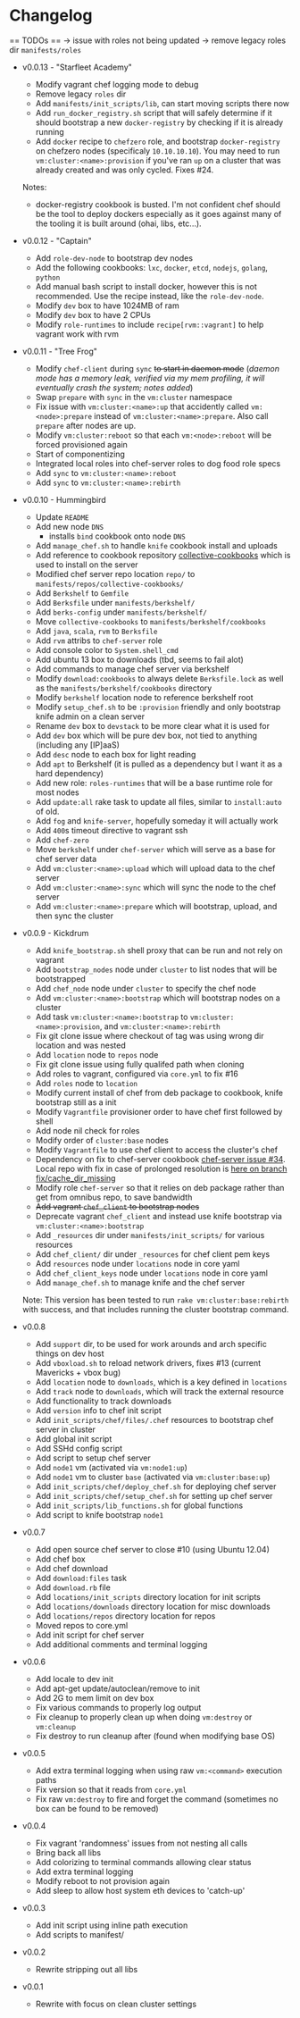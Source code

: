 # Changelog


== TODOs ==
-> issue with roles not being updated
-> remove legacy roles dir `manifests/roles`


* v0.0.13 - "Starfleet Academy"
  - Modify vagrant chef logging mode to debug
  - Remove legacy `roles` dir
  - Add `manifests/init_scripts/lib`, can start moving scripts there now
  - Add `run_docker_registry.sh` script that will safely determine if it should bootstrap
    a new `docker-registry` by checking if it is already running
  - Add `docker` recipe to `chefzero` role, and bootstrap `docker-registry` on
    chefzero nodes (specificaly `10.10.10.10`). You may need to run
    `vm:cluster:<name>:provision` if you've ran `up` on a cluster that was
    already created and was only cycled. Fixes #24.

  Notes:
    * docker-registry cookbook is busted. I'm not confident chef should be the
    tool to deploy dockers especially as it goes against many of the tooling
    it is built around (ohai, libs, etc...).


* v0.0.12 - "Captain"
  - Add `role-dev-node` to bootstrap dev nodes
  - Add the following cookbooks: `lxc`, `docker`, `etcd`, `nodejs`, `golang`, `python`
  - Add manual bash script to install docker, however this is not recommended. Use the recipe instead, like the `role-dev-node`.
  - Modify `dev` box to have 1024MB of ram
  - Modify `dev` box to have 2 CPUs
  - Modify `role-runtimes` to include `recipe[rvm::vagrant]` to help vagrant work with rvm


* v0.0.11 - "Tree Frog"
  - Modify `chef-client` during `sync` ~~to start in daemon mode~~ (_daemon mode has a memory leak, verified via my mem profiling, it will eventually crash the system; notes added_)
  - Swap `prepare` with `sync` in the `vm:cluster` namespace
  - Fix issue with `vm:cluster:<name>:up` that accidently called `vm:<node>:prepare` instead of `vm:cluster:<name>:prepare`. Also call `prepare` after nodes are up.
  - Modify `vm:cluster:reboot` so that each `vm:<node>:reboot` will be forced provisioned again
  - Start of componentizing
  - Integrated local roles into chef-server roles to dog food role specs
  - Add `sync` to `vm:cluster:<name>:reboot`
  - Add `sync` to `vm:cluster:<name>:rebirth`


* v0.0.10 - Hummingbird
  - Update `README`
  - Add new node `DNS`
    - installs `bind` cookbook onto node `DNS`
  - Add `manage_chef.sh` to handle `knife` cookbook install and uploads
  - Add reference to cookbook repository [collective-cookbooks](https://github.com/JasonGiedymin/collective-cookbooks) which is used to install on the server
  - Modified chef server repo location `repo/` to `manifests/repos/collective-cookbooks/`
  - Add `Berkshelf` to `Gemfile`
  - Add `Berksfile` under `manifests/berkshelf/`
  - Add `berks-config` under `manifests/berkshelf/`
  - Move `collective-cookbooks` to `manifests/berkshelf/cookbooks`
  - Add `java`, `scala`, `rvm` to `Berksfile`
  - Add `rvm` attribs to `chef-server` role
  - Add console color to `System.shell_cmd`
  - Add ubuntu 13 box to downloads (tbd, seems to fail alot)
  - Add commands to manage chef server via berkshelf
  - Modify `download:cookbooks` to always delete `Berksfile.lock` as well as the `manifests/berkshelf/cookbooks` directory
  - Modify `berkshelf` location node to reference berkshelf root
  - Modify `setup_chef.sh` to be `:provision` friendly and only bootstrap knife admin on a clean server
  - Rename `dev` box to `devstack` to be more clear what it is used for
  - Add `dev` box which will be pure dev box, not tied to anything (including any [IP]aaS)
  - Add `desc` node to each box for light reading
  - Add `apt` to Berkshelf (it is pulled as a dependency but I want it as a hard dependency)
  - Add new role: `roles-runtimes` that will be a base runtime role for most nodes
  - Add `update:all` rake task to update all files, similar to `install:auto` of old.
  - Add `fog` and `knife-server`, hopefully someday it will actually work
  - Add `400`s timeout directive to vagrant ssh
  - Add `chef-zero`
  - Move `berkshelf` under `chef-server` which will serve as a base for chef server data
  - Add `vm:cluster:<name>:upload` which will upload data to the chef server
  - Add `vm:cluster:<name>:sync` which will sync the node to the chef server
  - Add `vm:cluster:<name>:prepare` which will bootstrap, upload, and then sync the cluster


* v0.0.9 - Kickdrum
  - Add `knife_bootstrap.sh` shell proxy that can be run and not rely on vagrant
  - Add `bootstrap_nodes` node under `cluster` to list nodes that will be bootstrapped
  - Add `chef_node` node under `cluster` to specify the chef node
  - Add `vm:cluster:<name>:bootstrap` which will bootstrap nodes on a cluster
  - Add task `vm:cluster:<name>:bootstrap` to `vm:cluster:<name>:provision`, and `vm:cluster:<name>:rebirth`
  - Fix git clone issue where checkout of tag was using wrong dir location and was nested
  - Add `location` node to `repos` node
  - Fix git clone issue using fully qualifed path when cloning
  - Add roles to vagrant, configured via `core.yml` to fix #16
  - Add `roles` node to `location`
  - Modify current install of chef from deb package to cookbook, knife bootstrap still as a init
  - Modify `Vagrantfile` provisioner order to have chef first followed by shell
  - Add node nil check for roles
  - Modify order of `cluster:base` nodes
  - Modify `Vagrantfile` to use chef client to access the cluster's chef
  - Dependency on fix to chef-server cookbook [chef-server issue #34](https://github.com/opscode-cookbooks/chef-server/pull/34). Local repo with fix in case of prolonged resolution is [here on branch fix/cache_dir_missing](https://github.com/JasonGiedymin/chef-server/tree/fix/cache_dir_missing)
  - Modify role `chef-server` so that it relies on deb package rather than get from omnibus repo, to save bandwidth
  - ~~Add vagrant `chef_client` to bootstrap nodes~~
  - Deprecate vagrant `chef_client` and instead use knife bootstrap via `vm:cluster:<name>:bootstrap`
  - Add `_resources` dir under `manifests/init_scripts/` for various resources
  - Add `chef_client/` dir under `_resources` for chef client pem keys
  - Add `resources` node under `locations` node in core yaml
  - Add `chef_client_keys` node under `locations` node in core yaml
  - Add `manage_chef.sh` to manage knife and the chef server

  Note: This version has been tested to run `rake vm:cluster:base:rebirth` with success, and that includes running the cluster bootstrap command.


* v0.0.8
  - Add `support` dir, to be used for work arounds and arch specific things on dev host
  - Add `vboxload.sh` to reload network drivers, fixes #13 (current Mavericks + vbox bug)
  - Add `location` node to `downloads`, which is a key defined in `locations`
  - Add `track` node to `downloads`, which will track the external resource
  - Add functionality to track downloads
  - Add `version` info to chef init script
  - Add `init_scripts/chef/files/.chef` resources to bootstrap chef server in cluster
  - Add global init script
  - Add SSHd config script
  - Add script to setup chef server
  - Add `node1` vm (activated via `vm:node1:up`)
  - Add `node1` vm to cluster `base` (activated via `vm:cluster:base:up`)
  - Add `init_scripts/chef/deploy_chef.sh` for deploying chef server
  - Add `init_scripts/chef/setup_chef.sh` for setting up chef server
  - Add `init_scripts/lib_functions.sh` for global functions
  - Add script to knife bootstrap `node1`

* v0.0.7
  - Add open source chef server to close #10 (using Ubuntu 12.04)
  - Add chef box
  - Add chef download
  - Add `download:files` task
  - Add `download.rb` file
  - Add `locations/init_scripts` directory location for init scripts
  - Add `locations/downloads` directory location for misc downloads
  - Add `locations/repos` directory location for repos
  - Moved repos to core.yml
  - Add init script for chef server
  - Add additional comments and terminal logging


* v0.0.6
  - Add locale to dev init
  - Add apt-get update/autoclean/remove to init
  - Add 2G to mem limit on dev box
  - Fix various commands to properly log output
  - Fix cleanup to properly clean up when doing `vm:destroy` or `vm:cleanup`
  - Fix destroy to run cleanup after (found when modifying base OS)


* v0.0.5
  - Add extra terminal logging when using raw `vm:<command>` execution paths
  - Fix version so that it reads from `core.yml`
  - Fix raw `vm:destroy` to fire and forget the command (sometimes no box can be found to be removed)


* v0.0.4
  - Fix vagrant 'randomness' issues from not nesting all calls
  - Bring back all libs
  - Add colorizing to terminal commands allowing clear status
  - Add extra terminal logging
  - Modify reboot to not provision again
  - Add sleep to allow host system eth devices to 'catch-up'


* v0.0.3
  - Add init script using inline path execution
  - Add scripts to manifest/<box>


* v0.0.2
  - Rewrite stripping out all libs


* v0.0.1
  - Rewrite with focus on clean cluster settings


